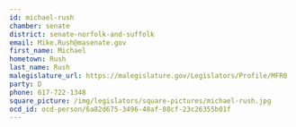 ```yaml
---
id: michael-rush
chamber: senate
district: senate-norfolk-and-suffolk
email: Mike.Rush@masenate.gov
first_name: Michael
hometown: Rush
last_name: Rush
malegislature_url: https://malegislature.gov/Legislators/Profile/MFR0
party: D
phone: 617-722-1348
square_picture: /img/legislators/square-pictures/michael-rush.jpg
ocd_id: ocd-person/6a82d675-3496-48af-88cf-23c26355b01f
---
```

